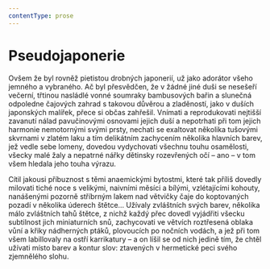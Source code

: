 ```yaml
---
contentType: prose
---
```


# Pseudojaponerie

Ovšem že byl rovněž pietistou drobných japonerií, už jako adorátor všeho jemného a vybraného. Ač byl přesvědčen, že v žádné jiné duši se nesešeří večerní, třtinou nasládlé vonné soumraky bambusových bařin a slunečná odpoledne čajových zahrad s takovou důvěrou a zladěností, jako v duších japonských malířek, přece si občas zahřešil. Vnímati a reprodukovati nejtišší zavanutí nálad pavučinovými osnovami jejich duší a nepotrhati při tom jejich harmonie nemotornými svými prsty, nechati se exaltovat několika tušovými skvrnami v zlatém laku a tím delikátním zachycením několika hlavních barev, jež vedle sebe lomeny, dovedou vydychovati všechnu touhu osamělosti, všecky malé žaly a nepatrné nářky dětinsky rozevřených očí – ano – v tom všem hledala jeho touha výrazu. 

Cítil jakousi příbuznost s těmi anaemickými bytostmi, které tak příliš dovedly milovati tiché noce s velikými, naivními měsíci a bílými, vzlétajícími kohouty, nanášenými pozorně stříbrným lakem nad větvičky čaje do koptovaných pozadí v několika úderech štětce… Užívaly zvláštních svých barev, několika málo zvláštních tahů štětce, z nichž každý přec dovedl vyjádřiti všecku subtilnost jich miniaturních snů, zachycovati ve větvích roztřesená oblaka vůní a křiky nádherných ptáků, plovoucích po nočních vodách, a jež při tom všem labillovaly na ostří karrikatury – a on líšil se od nich jedině tím, že chtěl užívati místo barev a kontur slov: ztavených v hermetické peci svého zjemnělého slohu.

